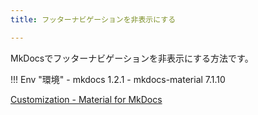 ```yaml
---
title: フッターナビゲーションを非表示にする

---
```


MkDocsでフッターナビゲーションを非表示にする方法です。

!!! Env "環境"
    - mkdocs 1.2.1
    - mkdocs-material 7.1.10



[Customization - Material for MkDocs](https://squidfunk.github.io/mkdocs-material/customization/#extending-the-theme)
